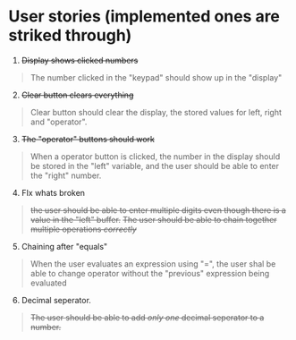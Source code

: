 User stories (implemented ones are striked through)
=====================================================

1. ~~Display shows clicked numbers~~

>The number clicked in the "keypad" should show up in the "display"

2. ~~Clear button clears everything~~
>Clear button should clear the display, the stored values for left, right and "operator".

3. ~~The "operator" buttons should work~~
>When a operator button is clicked, the number in the display should be stored in the "left" variable, and the user should be able to enter the "right" number.

4. FIx whats broken
>~~the user should be able to enter multiple digits even though there is a value in the "left" buffer.~~
>~~The user should be able to chain together multiple operations *correctly*~~

5. Chaining after "equals"
>When the user evaluates an expression using "=", the user shal be able to change operator without the "previous" expression being evaluated

6. Decimal seperator.
>~~The user should be able to add *only one* decimal seperator to a number.~~